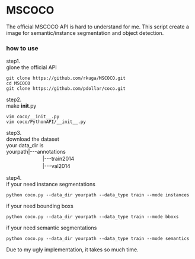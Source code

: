 # MSCOCO
The official MSCOCO API is hard to understand for me.
This script create a image for semantic/instance segmentation and object detection.

### how to use
step1.<br>
glone the official API

```
git clone https://github.com/rkuga/MSCOCO.git
cd MSCOCO
git clone https://github.com/pdollar/coco.git
```

step2.<br>
make __init__.py
```
vim coco/__init__.py
vim coco/PythonAPI/__init__.py
```

step3.<br>
download the dataset<br>
your data_dir is<br>
yourpath|---annotations<br>
　　　　　　　|---train2014<br>
　　　　　　　|---val2014<br>
   
step4.<br>
if your need instance segmentations
```
python coco.py --data_dir yourpath --data_type train --mode instances
```
if your need bounding boxs
```
python coco.py --data_dir yourpath --data_type train --mode bboxs
```
if your need semantic segmentations
```
python coco.py --data_dir yourpath --data_type train --mode semantics
```

Due to my ugly implementation, it takes so much time.

